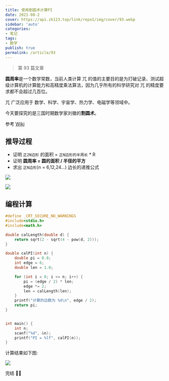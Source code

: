 ```yaml
---
title: 使用割圆术计算PI
date: 2021-08-2
cover: https://api.zk123.top/link/repo1/img/cover/93.webp
sidebar: 'auto'
categories:
- 笔记
tags:
- 数学
publish: true
permalink: /article/93
---
```


> 第 93 篇文章
<!-- more -->

**圆周率**是一个数学常数，当前人类计算 兀 的值的主要目的是为打破记录、测试超级计算机的计算能力和高精度乘法算法，因为几乎所有的科学研究对 兀 的精度要求都不会超过几百位。

兀 广泛应用于 数学、科学、宇宙学、热力学、电磁学等领域中。

今天要探究的是三国时期数学家刘徽的**割圆术**。

参考 [Wiki](https://zh.wikipedia.org/wiki/%E5%89%B2%E5%9C%86%E6%9C%AF_(%E5%88%98%E5%BE%BD))

## 推导过程
- 证明 `正2N边形` 的面积 =  `正N边形的半周长` * R
- 证明 **圆周率 = 圆的面积 / 半径的平方**
- 求出 `正N边形`(n = 6,12,24...) 边长的递推公式

![](https://api.zk123.top/link/repo1/img/2021/pi_1.jpg)

![](https://api.zk123.top/link/repo1/img/2021/pi_2.jpg)

## 编程计算
```c 
#define _CRT_SECURE_NO_WARNINGS
#include<stdio.h>
#include<math.h>

double calLength(double d) {
	return sqrt(2 - sqrt(4 - pow(d, 2)));
}

double calPI(int n) {
	double pi = 0.0;
	int edge = 6;
	double len = 1.0;

	for (int i = 0; i <= n; i++) {
		pi = (edge / 2) * len;
		edge *= 2;
		len = calLength(len);
	}
	printf("计算的边数为 %d\n", edge / 2);
	return pi;
}


int main() {
	int n;
	scanf("%d", &n);
	printf("PI = %lf", calPI(n));
}
```

计算结果如下图:

![](https://api.zk123.top/link/repo1/img/2021/pi_3.png)

完结 :cherry_blossom::cherry_blossom: